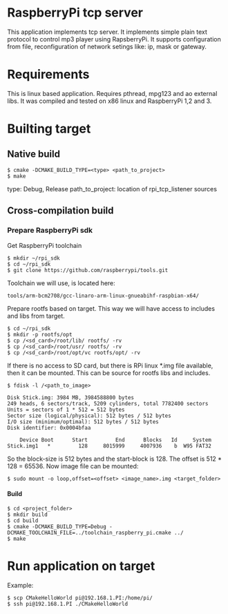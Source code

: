 # RaspberryPi tcp server
This application implements tcp server. It implements simple plain text protocol to control mp3 player using RapsberryPi. It supports configuration from file, reconfiguration of network setings like: ip, mask or gateway.

# Requirements
This is linux based application. Requires pthread, mpg123 and ao external libs. It was compiled and tested on x86 linux and RaspberryPi 1,2 and 3.

# Builting target
## Native build
```
$ cmake -DCMAKE_BUILD_TYPE=<type> <path_to_project>
$ make
```
type: Debug, Release
path_to_project: location of rpi_tcp_listener sources

## Cross-compilation build
### Prepare RaspberryPi sdk
Get RaspberryPi toolchain

```
$ mkdir ~/rpi_sdk
$ cd ~/rpi_sdk
$ git clone https://github.com/raspberrypi/tools.git
```

Toolchain we will use, is located here:

```
tools/arm-bcm2708/gcc-linaro-arm-linux-gnueabihf-raspbian-x64/
```

Prepare rootfs based on target. This way we will have access to includes and libs from target.

```
$ cd ~/rpi_sdk
$ mkdir -p rootfs/opt
$ cp /<sd_card>/root/lib/ rootfs/ -rv
$ cp /<sd_card>/root/usr/ rootfs/ -rv
$ cp /<sd_card>/root/opt/vc rootfs/opt/ -rv
```

If there is no access to SD card, but there is RPi linux *.img file available, then it can be mounted. This can be source for rootfs libs and includes.

```
$ fdisk -l /<path_to_image>

Disk Stick.img: 3984 MB, 3984588800 bytes
249 heads, 6 sectors/track, 5209 cylinders, total 7782400 sectors
Units = sectors of 1 * 512 = 512 bytes
Sector size (logical/physical): 512 bytes / 512 bytes
I/O size (minimum/optimal): 512 bytes / 512 bytes
Disk identifier: 0x0004bfaa

    Device Boot      Start         End      Blocks   Id     System
Stick.img1   *         128     8015999     4007936    b  W95 FAT32
```

So the block-size is 512 bytes and the start-block is 128. The offset is 512 * 128 = 65536. Now image file can be mounted:

```
$ sudo mount -o loop,offset=<offset> <image_name>.img <target_folder>
```

#### Build

```
$ cd <project_folder>
$ mkdir build
$ cd build
$ cmake -DCMAKE_BUILD_TYPE=Debug -DCMAKE_TOOLCHAIN_FILE=../toolchain_raspberry_pi.cmake ../
$ make
```

# Run application on target
Example:

```
$ scp CMakeHelloWorld pi@192.168.1.PI:/home/pi/
$ ssh pi@192.168.1.PI ./CMakeHelloWorld
```
